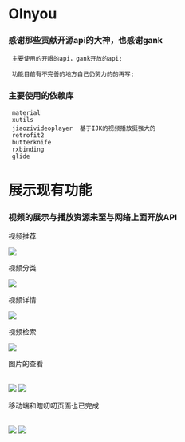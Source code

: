 # Olnyou



###  感谢那些贡献开源api的大神，也感谢gank

     主要使用的开眼的api，gank开放的api;

     功能目前有不完善的地方自己仍努力的的再写;

###  主要使用的依赖库

     material
     xutils
     jiaozivideoplayer  基于IJK的视频播放挺强大的
     retrofit2
     butterknife
     rxbinding
     glide


# 展示现有功能

### 视频的展示与播放资源来至与网络上面开放API

视频推荐<br>

![](image/screenshot-1526105894942.jpg)

视频分类<br>

![](image/screenshot-1526105934054.jpg)

视频详情<br>

![](image/screenshot-1526105973600.jpg)

视频检索<br>

![](image/screenshot-1526105989791.jpg)

图片的查看<br><br>

![](image/screenshot-1526106007510.jpg)
![](image/screenshot-1526106030014.jpg)

移动端和瞎叨叨页面也已完成<br><br>

![](image/screenshot-1526204915406.jpg)
![](image/screenshot-1526205146007.jpg)



